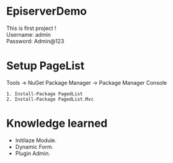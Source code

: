 # EpiserverDemo
This is first project !  
Username: admin  
Password: Admin@123  

# Setup PageList
Tools  -> NuGet Package Manager -> Package Manager Console

	1. Install-Package PagedList  
	2. Install-Package PagedList.Mvc
	
# Knowledge learned

- Initilaze Module.
- Dynamic Form.
- Plugin Admin.

